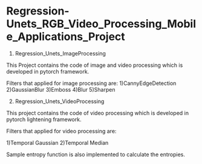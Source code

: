 # Regression-Unets_RGB_Video_Processing_Mobile_Applications_Project

1) Regression_Unets_ImageProcessing

This Project contains the code of image and video processing which is developed in pytorch framework.

Filters that applied for image processing are:
  1)CannyEdgeDetection
  2)GaussianBlur
  3)Emboss
  4)Blur
  5)Sharpen
  
2) Regression_Unets_VideoProcessing

This project contains the code of video processing which is developed in pytorch lightening framework.

Filters that applied for video processing are:

  1)Temporal Gaussian
  2)Temporal Median

  Sample entropy function is also implemented to calculate the entropies.
